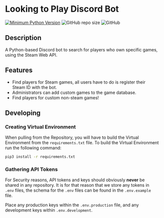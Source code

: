 # Looking to Play Discord Bot

[![Minimum Python Version](https://img.shields.io/badge/Python-%3E%3D3.10-green.svg)](https://www.python.org/)
![GitHub repo size](https://img.shields.io/github/repo-size/james-minor/game_seeker_discord_bot)
![GitHub](https://img.shields.io/github/license/james-minor/game_seeker_discord_bot)

## Description

A Python-based Discord bot to search for players who own specific games, using the Steam Web API.

## Features

- Find players for Steam games, all users have to do is register their Steam ID with the bot.
- Administrators can add custom games to the game database.
- Find players for custom non-steam games!

## Developing

### Creating Virtual Environment

When pulling from the Repository, you will have to build the Virtual Environment from
the `requirements.txt` file. To build the Virtual Environment run the following command:

```bash
pip3 install -r requirements.txt
```

### Gathering API Tokens

For Security reasons, API tokens and keys should obviously **never** be shared in any repository. It is for that reason
that we store any tokens in ```.env``` files, the schema for the ```.env``` files can be found in the ```.env.example``` 
file.

Place any production keys within the ```.env.production``` file, and any development keys within ```.env.development```.